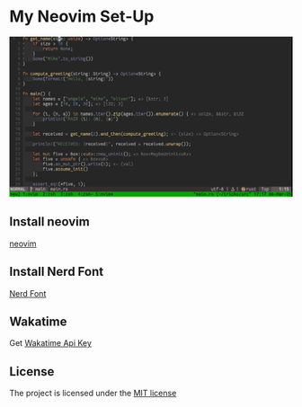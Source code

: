 # My Neovim Set-Up

![Neovim Window](image.png)

## Install neovim

[neovim](https://neovim.io/)

## Install Nerd Font

[Nerd Font](https://www.nerdfonts.com/font-downloads)

## Wakatime

Get [Wakatime Api Key](https://wakatime.com)

## License

The project is licensed under the [MIT license](LICENSE)
